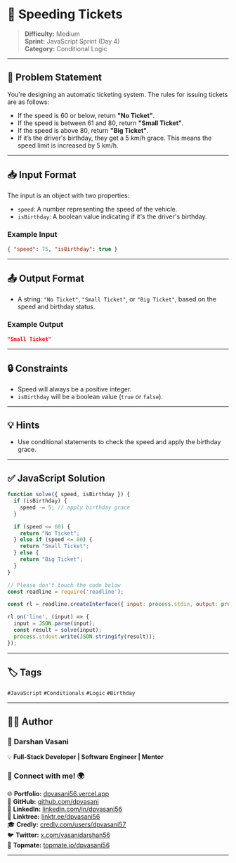 # 🚗 Speeding Tickets

> **Difficulty:** Medium  
> **Sprint:** JavaScript Sprint (Day 4)  
> **Category:** Conditional Logic

---

## 📝 Problem Statement

You're designing an automatic ticketing system. The rules for issuing tickets are as follows:

- If the speed is 60 or below, return **"No Ticket"**.
- If the speed is between 61 and 80, return **"Small Ticket"**.
- If the speed is above 80, return **"Big Ticket"**.
- If it’s the driver's birthday, they get a 5 km/h grace. This means the speed limit is increased by 5 km/h.

---

## 📥 Input Format

The input is an object with two properties:

- `speed`: A number representing the speed of the vehicle.
- `isBirthday`: A boolean value indicating if it's the driver's birthday.

### Example Input

```json
{ "speed": 75, "isBirthday": true }
```

---

## 📤 Output Format

- A string: `"No Ticket"`, `"Small Ticket"`, or `"Big Ticket"`, based on the speed and birthday status.

### Example Output

```json
"Small Ticket"
```

---

## 🔒 Constraints

- Speed will always be a positive integer.
- `isBirthday` will be a boolean value (`true` or `false`).

---

## 💡 Hints

- Use conditional statements to check the speed and apply the birthday grace.
  
---

## ✅ JavaScript Solution

```js
function solve({ speed, isBirthday }) {
  if (isBirthday) {
    speed -= 5; // apply birthday grace
  }

  if (speed <= 60) {
    return "No Ticket";
  } else if (speed <= 80) {
    return "Small Ticket";
  } else {
    return "Big Ticket";
  }
}

// Please don't touch the code below
const readline = require('readline');

const rl = readline.createInterface({ input: process.stdin, output: process.stdout });

rl.on('line', (input) => {
  input = JSON.parse(input);
  const result = solve(input);
  process.stdout.write(JSON.stringify(result));
});
```

---

## 🏷️ Tags

`#JavaScript` `#Conditionals` `#Logic` `#Birthday`

---

## 👨‍💻 Author  

### 🚀 **Darshan Vasani**  
💡 **Full-Stack Developer | Software Engineer | Mentor**    

### 🔗 Connect with me! 🌍  
🌐 **Portfolio:** [dpvasani56.vercel.app](https://dpvasani56.vercel.app/)  
🐙 **GitHub:** [github.com/dpvasani](https://github.com/dpvasani)  
💼 **LinkedIn:** [linkedin.com/in/dpvasani56](https://www.linkedin.com/in/dpvasani56/)  
🌳 **Linktree:** [linktr.ee/dpvasani56](https://linktr.ee/dpvasani56)  
🎓 **Credly:** [credly.com/users/dpvasani57](https://www.credly.com/users/dpvasani57/)  
🐦 **Twitter:** [x.com/vasanidarshan56](https://x.com/vasanidarshan56)  
📢 **Topmate:** [topmate.io/dpvasani56](https://topmate.io/dpvasani56)  

---